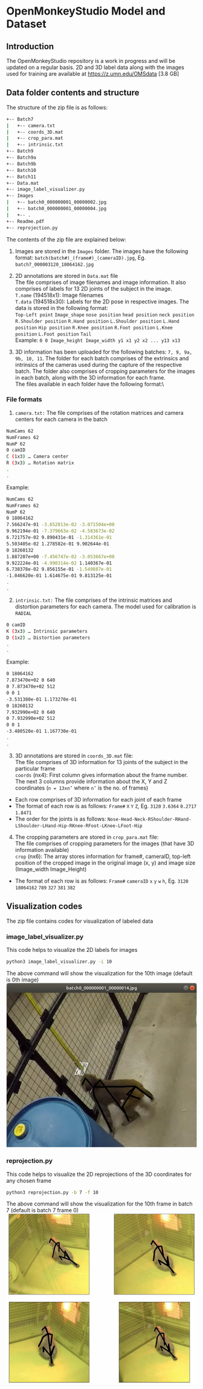 OpenMonkeyStudio Model and Dataset
=============================================

## Introduction
The OpenMonkeyStudio repository is a work in progress and will be updated on a regular basis. 2D and 3D label data along with the images used for training are available at https://z.umn.edu/OMSdata [3.8 GB]

## Data folder contents and structure
The structure of the zip file is as follows:
```sh
+-- Batch7
|   +-- camera.txt
|   +-- coords_3D.mat
|   +-- crop_para.mat
|   +-- intrinsic.txt
+-- Batch9
+-- Batch9a
+-- Batch9b
+-- Batch10 
+-- Batch11
+-- Data.mat
+-- image_label_visualizer.py
+-- Images
|   +-- batch0_000000001_00000002.jpg
|   +-- batch0_000000001_00000004.jpg
|   +-- .
+-- Readme.pdf
+-- reprojection.py

```
The contents of the zip file are explained below:
1. Images are stored in the `Images` folder. The images have the following format: `batch(batch#)_(frame#)_(cameraID).jpg`, Eg. `batch7_000003120_18064162.jpg`
		
2. 2D annotations are stored in `Data.mat` file\
The file comprises of image filenames and image information. It also comprises of labels for 13 2D joints of the subject in the image.\
`T.name` (194518x1): Image filenames\
`T.data` (194518x30): Labels for the 2D pose in respective images. The data is stored in the following format: \
	`Top-Left point` `Image_shape` `nose position` `head position` `neck position` `R.Shoulder position` `R.Hand position` `L.Shoulder position` `L.Hand position` `Hip position` `R.Knee position` `R.Foot position` `L.Knee position` `L.Foot position` `Tail`\
Example: `0 0 Image_height Image_width y1 x1 y2 x2 ... y13 x13`

3. 3D information has been uploaded for the following batches: `7, 9, 9a, 9b, 10, 11`. The folder for each batch comprises of the extrinsics and intrinsics of the cameras used during the capture of the respective batch. The folder also comprises of cropping parameters for the images in each batch, along with the 3D information for each frame.\
The files available in each folder have the following format:\
### File formats
1. `camera.txt:` The file comprises of the rotation matrices and camera centers for each camera in the batch
```sh
NumCams 62
NumFrames 62
NumP 62
0 camID
C (1x3) … Camera center
R (3x3) … Rotation matrix
.
.
```
Example:
```sh
NumCams 62
NumFrames 62
NumP 62
0 18064162 
7.566247e-01 -3.652013e-02 -3.071504e+00 
9.962194e-01 -7.379663e-02 -4.583673e-02 
6.721757e-02 9.890431e-01 -1.314361e-01 
5.503405e-02 1.278582e-01 9.902644e-01 
0 18260132 
1.887207e+00 -7.456747e-02 -3.053667e+00 
9.922224e-01 -4.990314e-02 1.140367e-01 
6.738378e-02 9.856155e-01 -1.549887e-01 
-1.046620e-01 1.614675e-01 9.813125e-01 
.
.
```
2. `intrinsic.txt:` The file comprises of the intrinsic matrices and distortion parameters for each camera. The model used for calibration is `RADIAL`
```sh
0 camID
K (3x3) … Intrinsic parameters
D (1x2) … Distortion parameters
.
.
```
Example:
```sh
0 18064162 
7.873470e+02 0 640 
0 7.873470e+02 512 
0 0 1 
-3.531380e-01 1.173270e-01 
0 18260132 
7.932990e+02 0 640 
0 7.932990e+02 512 
0 0 1 
-3.480520e-01 1.167730e-01 
.
.
```
3. 3D annotations are stored in `coords_3D.mat` file:\
The file comprises of 3D information for 13 joints of the subject in the particular frame\
`coords` (nx4): First column gives information about the frame number. The next 3 columns provide information about the X, Y and Z coordinates (`n = 13xn’` where `n’` is the  no. of frames)
 - Each row comprises of 3D information for each joint of each frame
 - The format of each row is as follows: `Frame#` `X` `Y` `Z`, Eg. `3120` `3.6364` `0.2717` `1.8471`
 - The order for the joints is as follows: `Nose-Head-Neck-RShoulder-RHand-LShoulder-LHand-Hip-RKnee-RFoot-LKnee-LFoot-Hip`

4. The cropping parameters are stored in `crop_para.mat` file:\
The file comprises of cropping parameters for the images (that have 3D information available)\
`crop` (nx6): The array stores information for frame#, cameraID, top-left position of the cropped image in the original image (x, y) and image size (Image_width Image_Height)
 - The format of each row is as follows: `Frame#` `cameraID` `x` `y` `w` `h`, Eg. `3120` `18064162` `789` `327` `381` `382`

## Visualization codes
The zip file contains codes for visualization of labeled data
### image_label_visualizer.py
This code helps to visualize the 2D labels for images
```sh
python3 image_label_visualizer.py -i 10
```
The above command will show the visualization for the 10th image (default is 0th image)\
![OMS demo](Images/2d.PNG)

### reprojection.py
This code helps to visualize the 2D reprojections of the 3D coordinates for any chosen frame
```sh
python3 reprojection.py -b 7 -f 10
```
The above command will show the visualization for the 10th frame in batch 7 (default is batch 7 frame 0)\
![OMS demo](Images/3d.PNG)
